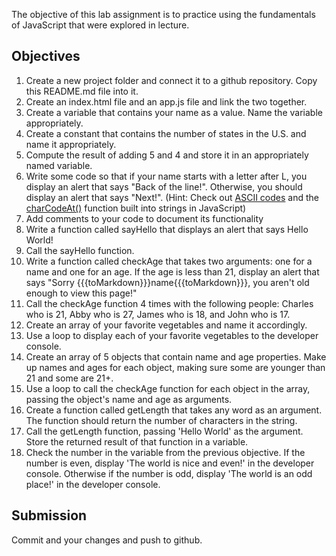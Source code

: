 The objective of this lab assignment is to practice using the fundamentals of JavaScript that were explored in lecture.

## Objectives

1.  Create a new project folder and connect it to a github repository. Copy this README.md file into it.
2.  Create an index.html file and an app.js file and link the two together.
3.  Create a variable that contains your name as a value. Name the variable appropriately.
4.  Create a constant that contains the number of states in the U.S. and name it appropriately.
5.  Compute the result of adding 5 and 4 and store it in an appropriately named variable.
6.  Write some code so that if your name starts with a letter after L, you display an alert that says "Back of the line!". Otherwise, you should display an alert that says "Next!". (Hint: Check out [ASCII codes](https://ascii.cl/) and the [charCodeAt()](https://developer.mozilla.org/en-US/docs/Web/JavaScript/Reference/Global_Objects/String/charCodeAt) function built into strings in JavaScript)
7.  Add comments to your code to document its functionality
8.  Write a function called sayHello that displays an alert that says Hello World!
9.  Call the sayHello function.
10.  Write a function called checkAge that takes two arguments: one for a name and one for an age. If the age is less than 21, display an alert that says "Sorry {{{toMarkdown}}}name{{{toMarkdown}}}, you aren't old enough to view this page!"
11.  Call the checkAge function 4 times with the following people: Charles who is 21, Abby who is 27, James who is 18, and John who is 17.
12.  Create an array of your favorite vegetables and name it accordingly.
13.  Use a loop to display each of your favorite vegetables to the developer console.
14.  Create an array of 5 objects that contain name and age properties. Make up names and ages for each object, making sure some are younger than 21 and some are 21+.
15.  Use a loop to call the checkAge function for each object in the array, passing the object's name and age as arguments.
16.  Create a function called getLength that takes any word as an argument. The function should return the number of characters in the string.
17.  Call the getLength function, passing 'Hello World' as the argument. Store the returned result of that function in a variable.
18.  Check the number in the variable from the previous objective. If the number is even, display 'The world is nice and even!' in the developer console. Otherwise if the number is odd, display 'The world is an odd place!' in the developer console.

## Submission

Commit and your changes and push to github.